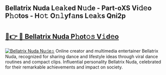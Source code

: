 ## Bellatrix Nuda L𝚎a𝚔ed N𝚞𝚍e - Part-oXS Vi𝚍𝚎o P𝚑𝚘tos - H𝚘𝚝 O𝚗𝚕yf𝚊ns L𝚎a𝚔s Qni2p

# <h2><a href="http://kfd2fsb.oniu.top/?m=Bellatrix+Nuda">🔗👉 🔴 Bellatrix Nuda P𝚑ot𝚘𝚜 V𝚒d𝚎o</a></h2>

[![Bellatrix Nuda Nu𝚍e𝚜](https://i.imgur.com/0qMVB7G.gif)](http://kfd2fsb.oniu.top/?m=Bellatrix+Nuda)
Online creator and multimedia entertainer Bellatrix Nuda, recognized for sharing dance and lifestyle ideas through viral dance routines and compact clips. Influential personality Bellatrix Nuda, celebrated for their remarkable achievements and impact on society.  
